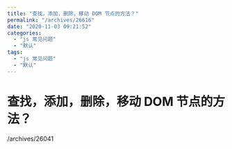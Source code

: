 ```yaml
---
title: "查找，添加，删除，移动 DOM 节点的方法？"
permalink: "/archives/26616"
date: "2020-11-03 09:21:52"
categories: 
  - "js 常见问题"
  - "默认"
tags: 
  - "js 常见问题"
  - "默认"
---
```


# 查找，添加，删除，移动 DOM 节点的方法？

/archives/26041
